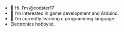 - 👋 Hi, I’m @codster17
- 👀 I’m interested in game development and Arduino.
- 🌱 I’m currently learning c programming language.
- Electronics hobbyist.

<!---
codster17/codster17 is a ✨ special ✨ repository because its `README.md` (this file) appears on your GitHub profile.
You can click the Preview link to take a look at your changes.
--->
